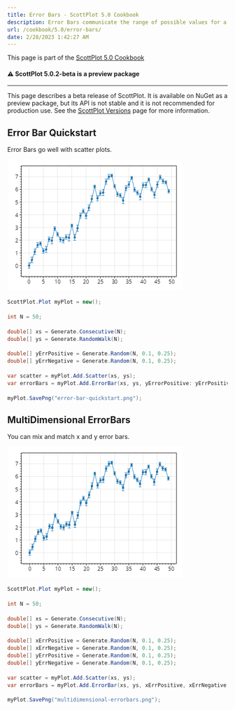 ```yaml
---
title: Error Bars - ScottPlot 5.0 Cookbook
description: Error Bars communicate the range of possible values for a measurement
url: /cookbook/5.0/error-bars/
date: 2/28/2023 1:42:27 AM
---
```


This page is part of the [ScottPlot 5.0 Cookbook](../)


<div class='alert alert-warning' role='alert'><h4 class='alert-heading py-0 my-0'>⚠️ ScottPlot 5.0.2-beta is a preview package</h4><hr /><p class='mb-0'><span class='fw-semibold'>This page describes a beta release of ScottPlot.</span> It is available on NuGet as a preview package, but its API is not stable and it is not recommended for production use. See the <a href='https://scottplot.net/versions/'>ScottPlot Versions</a> page for more information. </p></div>



## Error Bar Quickstart

Error Bars go well with scatter plots.

[![](error-bar-quickstart.png)](error-bar-quickstart.png)

```cs
ScottPlot.Plot myPlot = new();

int N = 50;

double[] xs = Generate.Consecutive(N);
double[] ys = Generate.RandomWalk(N);

double[] yErrPositive = Generate.Random(N, 0.1, 0.25);
double[] yErrNegative = Generate.Random(N, 0.1, 0.25);

var scatter = myPlot.Add.Scatter(xs, ys);
var errorBars = myPlot.Add.ErrorBar(xs, ys, yErrorPositive: yErrPositive, yErrorNegative: yErrNegative, color: scatter.LineStyle.Color);

myPlot.SavePng("error-bar-quickstart.png");
```


## MultiDimensional ErrorBars

You can mix and match x and y error bars.

[![](multidimensional-errorbars.png)](multidimensional-errorbars.png)

```cs
ScottPlot.Plot myPlot = new();

int N = 50;

double[] xs = Generate.Consecutive(N);
double[] ys = Generate.RandomWalk(N);

double[] xErrPositive = Generate.Random(N, 0.1, 0.25);
double[] xErrNegative = Generate.Random(N, 0.1, 0.25);
double[] yErrPositive = Generate.Random(N, 0.1, 0.25);
double[] yErrNegative = Generate.Random(N, 0.1, 0.25);

var scatter = myPlot.Add.Scatter(xs, ys);
var errorBars = myPlot.Add.ErrorBar(xs, ys, xErrPositive, xErrNegative, yErrPositive, yErrNegative, scatter.LineStyle.Color);

myPlot.SavePng("multidimensional-errorbars.png");
```

